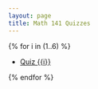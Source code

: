 ```yaml
---
layout: page
title: Math 141 Quizzes
---
```


{% for i in (1..6) %}
  * [Quiz {{i}}](/teaching/141-sum15/q{{i}}.pdf)

{% endfor %}
